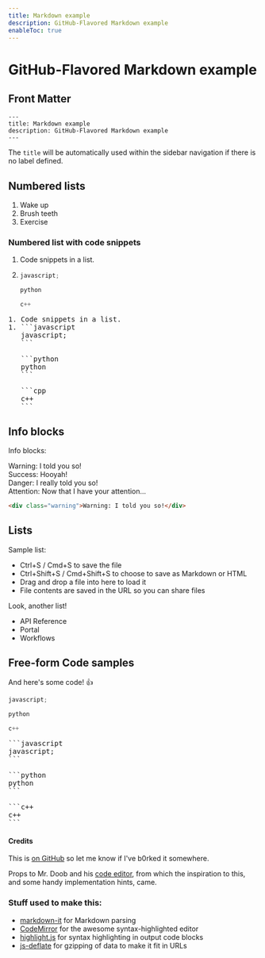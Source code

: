 ```yaml
---
title: Markdown example
description: GitHub-Flavored Markdown example
enableToc: true
---
```

# GitHub-Flavored Markdown example

## Front Matter

```
---
title: Markdown example
description: GitHub-Flavored Markdown example
---
```

The `title` will be automatically used within the sidebar navigation if there is no label defined.

## Numbered lists

1. Wake up
1. Brush teeth
1. Exercise


### Numbered list with code snippets

1. Code snippets in a list.
1. ```javascript
   javascript;
   ```

   ```python
   python
   ```

   ```cpp
   c++
   ```

<pre>
1. Code snippets in a list.
1. ```javascript
   javascript;
   ```

   ```python
   python
   ```

   ```cpp
   c++
   ```
</pre>

## Info blocks

Info blocks:

<div class="warning">Warning: I told you so!</div>

<div class="success">Success: Hooyah!</div>

<div class="danger">Danger: I really told you so!</div>

<div class="attention">Attention: Now that I have your attention...</div>

```html
<div class="warning">Warning: I told you so!</div>
```

## Lists

Sample list:

* Ctrl+S / Cmd+S to save the file
* Ctrl+Shift+S / Cmd+Shift+S to choose to save as Markdown or HTML
* Drag and drop a file into here to load it
* File contents are saved in the URL so you can share files

Look, another list!

* API Reference
* Portal
* Workflows

## Free-form Code samples

And here's some code! 👍

```javascript
javascript;
```

```python
python
```

```cpp
c++
```

<pre>
```javascript
javascript;
```

```python
python
```

```c++
c++
```
</pre>

#### Credits

This is [on GitHub](https://github.com/jbt/markdown-editor) so let me know if I've b0rked it somewhere.

Props to Mr. Doob and his [code editor](http://mrdoob.com/projects/code-editor/), from which
the inspiration to this, and some handy implementation hints, came.

### Stuff used to make this:

* [markdown-it](https://github.com/markdown-it/markdown-it) for Markdown parsing
* [CodeMirror](http://codemirror.net/) for the awesome syntax-highlighted editor
* [highlight.js](http://softwaremaniacs.org/soft/highlight/en/) for syntax highlighting in output code blocks
* [js-deflate](https://github.com/dankogai/js-deflate) for gzipping of data to make it fit in URLs
